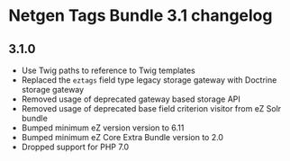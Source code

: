 Netgen Tags Bundle 3.1 changelog
================================

3.1.0
-----

* Use Twig paths to reference to Twig templates
* Replaced the `eztags` field type legacy storage gateway with Doctrine storage gateway
* Removed usage of deprecated gateway based storage API
* Removed usage of deprecated base field criterion visitor from eZ Solr bundle
* Bumped minimum eZ version version to 6.11
* Bumped minimum eZ Core Extra Bundle version to 2.0
* Dropped support for PHP 7.0
